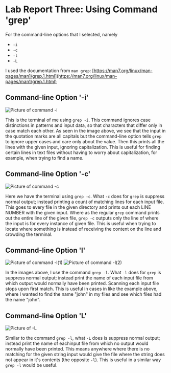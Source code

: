 # Lab Report Three: Using Command 'grep'

For the command-line options that I selected, namely 

- `-i`
- `-c`
- `-l`
- `-L`

I used the documentation from `man grep`: [https://man7.org/linux/man-pages/man1/grep.1.html](https://man7.org/linux/man-pages/man1/grep.1.html)

## Command-line Option '-i'

![Picture of command -i](https://migelangel04.github.io/cse15l-lab-reports/LabReport3(1).png)

This is the terminal of me using `grep -i`. This command ignores case distinctions in patterns and input data, so 
that characters that differ only in case match each other. As seen in the image above, we see that the input in the quotation marks are all capitals 
but the command-line option tells `grep` to ignore upper cases and care only about the value. Then this prints all the lines with the given input, ignoring 
capitalization. This is useful for finding certain lines in text files without having to worry about capitalization, for example, when trying to find a name.

## Command-line Option '-c'

![Picture of command -c](https://migelangel04.github.io/cse15l-lab-reports/LabReport3(2).png)

Here we have the terminal using `grep -c`. What `-c` does for `grep` is suppress normal output; instead printing a count of matching
lines for each input file. This goes to every file in the given directory and prints out each LINE NUMBER with the given input. Where as the regular `grep`
command prints out the entire line of the given file, `grep -c` outputs only the line of where the input is for every instance of given file. This is useful 
when trying to locate where something is instead of receiving the content on the line and crowding the terminal.

## Command-line Option 'l'

![Picture of command -l(1)](https://migelangel04.github.io/cse15l-lab-reports/LabReport3(3).png)
![Picture of command -l(2)](https://migelangel04.github.io/cse15l-lab-reports/LabReport3(4).png)

In the images above, I use the command `grep -l`. What `-l` does for `grep` is suppress normal output; instead print the name of each
input file from which output would normally have been printed.  Scanning each input file stops upon first match. This is useful in cases in like the example 
above, where I wanted to find the name "john" in my files and see which files had the name "john".

## Command-line Option 'L'

![Picture of -L](https://migelangel04.github.io/cse15l-lab-reports/LabReport3(5).png)

Similar to the command `grep -l`, what `-L` does is suppress normal output; instead print the name of eachinput file from which no output would 
normally have been printed. This means anywhere where there is no matching for the given string input would give the file where the string does not appear
in it's contents (the opposite `-l`). This is useful in a similar way `grep -l` would be useful.

